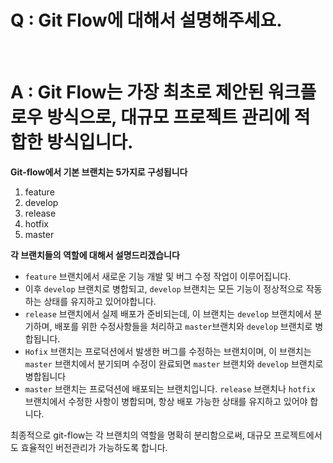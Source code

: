 # Q : Git Flow에 대해서 설명해주세요.

<br />

# A : Git Flow는 가장 최초로 제안된 워크플로우 방식으로, 대규모 프로젝트 관리에 적합한 방식입니다.

**Git-flow에서 기본 브랜치는 5가지로 구성됩니다**

1. feature
2. develop
3. release
4. hotfix
5. master

**각 브랜치들의 역할에 대해서 설명드리겠습니다**

- `feature` 브랜치에서 새로운 기능 개발 및 버그 수정 작업이 이루어집니다.
- 이후 `develop` 브랜치로 병합되고, `develop` 브랜치는 모든 기능이 정상적으로 작동하는 상태를 유지하고 있어야합니다.
- `release` 브랜치에서 실제 배포가 준비되는데, 이 브랜치는 `develop` 브랜치에서 분기하며, 배포를 위한 수정사항들을 처리하고 `master`브랜치와 `develop` 브랜치로 병합됩니다.
- `Hofix` 브랜치는 프로덕션에서 발생한 버그를 수정하는 브랜치이며, 이 브랜치는 `master` 브랜치에서 분기되며 수정이 완료되면 `master` 브랜치와 `develop` 브랜치로 병합됩니다
- `master` 브랜치는 프로덕션에 배포되는 브랜치입니다. `release` 브랜치나 `hotfix` 브랜치에서 수정한 사항이 병합되며, 항상 배포 가능한 상태를 유지하고 있어야 합니다.

최종적으로 git-flow는 각 브랜치의 역할을 명확히 분리함으로써, 대규모 프로젝트에서도 효율적인 버전관리가 가능하도록 합니다.

